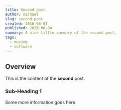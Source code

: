 ```yaml
---
title: Second post
author: michael
slug: second-post
created: 2016-06-01
published: 2016-06-04
summary: A nice little summary of the second post.
tags:
  - musing
  - software
---
```


## Overview
This is the content of the **second** post.

### Sub-Heading 1
Some more information goes here.
